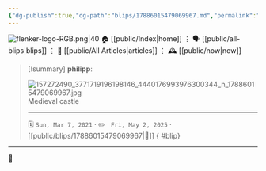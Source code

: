 ```yaml
---
{"dg-publish":true,"dg-path":"blips/17886015479069967.md","permalink":"/blips/17886015479069967/","title":"philipp on instagram @ 2021-03-07"}
---
```



<div class="transclusion internal-embed is-loaded"><div class="markdown-embed">




![flenker-logo-RGB.png|40](/img/user/attachments/flenker-logo-RGB.png)
🏠 [[public/Index\|home]]  ⋮ 🗣️ [[public/all-blips\|blips]] ⋮  📝 [[public/All Articles\|articles]]  ⋮ 🕰️ [[public/now\|now]]


</div></div>


> [!summary] **philipp**:
>
> ![157272490_3771719196198146_4440176993976300344_n_17886015479069967.jpg](/img/user/attachments/157272490_3771719196198146_4440176993976300344_n_17886015479069967.jpg)
> Medieval castle
> - - -
>
> 🗓️ <code>Sun, Mar 7, 2021</code>  · ✏️ <code> Fri, May 2, 2025</code>  · [[public/blips/17886015479069967\|🔗]]
{ #blip}


- - -

 👾
